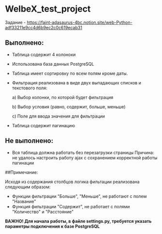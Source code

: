 # WelbeX_test_project
Задание - https://faint-adasaurus-4bc.notion.site/web-Python-adf33211e9cc4d6b9ec2c0c619ecab31

## Выполнено:

* Таблица содержит 4 колоноки
* Использована база данных PostgreSQL
* Таблица имеет сортировку по всем полям кроме даты. 
* Фильтрация реализована в виде двух выпадающих списков и текстового поля:

  a) Выбор колонки, по которой будет фильтрация
  
  b) Выбор условия (равно, содержит, больше, меньше)
  
  c) Поле для ввода значения для фильтрации
  
* Таблица содержит пагинацию

## Не выполнено:

* Вся таблица должна работать без перезагрузки страницы
Причина:
не удалось настроить работу ajax с сохранением корректной работы пагинации

##Примечание:

Исходя из содержания столбцов логика фильтации реализована следующим образом:

* Функции фильтрации "Больше", "Меньше", не работают с полем "Название"
* Функция фильтрации "Содержит", не работает с полями "Количество" и "Расстояние"

**ВАЖНО! Для начала работы, в файле settings.py, требуется указать параметры подключения к базе PostgreSQL**
